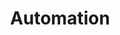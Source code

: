 ---
title: Automation
longTitle: 'Automation'
tags:
- gccommon
french:
- "[[Automatisation]]"
narrowerTerm:
- "[[Office automation]]"
- "[[Workplace automation]]"
usedFor:
- "[[Computerization]]"
---